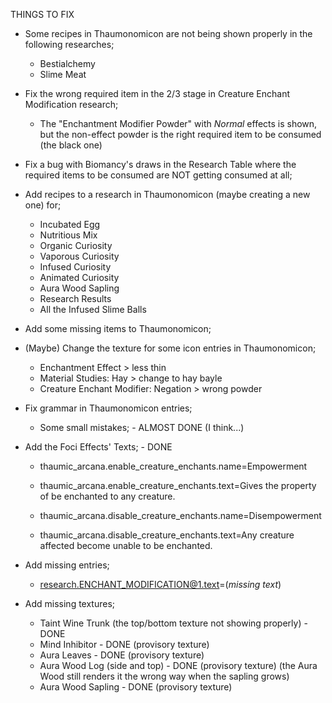 THINGS TO FIX

* Some recipes in Thaumonomicon are not being shown properly in the following researches;
  - Bestialchemy
  - Slime Meat

* Fix the wrong required item in the 2/3 stage in Creature Enchant Modification research;
  - The "Enchantment Modifier Powder" with *Normal* effects is shown, but the non-effect powder is the right required item to be consumed (the black one)

* Fix a bug with Biomancy's draws in the Research Table where the required items to be consumed are NOT getting consumed at all;

* Add recipes to a research in Thaumonomicon (maybe creating a new one) for;
  - Incubated Egg
  - Nutritious Mix
  - Organic Curiosity
  - Vaporous Curiosity
  - Infused Curiosity
  - Animated Curiosity
  - Aura Wood Sapling
  - Research Results
  - All the Infused Slime Balls

* Add some missing items to Thaumonomicon;

* (Maybe) Change the texture for some icon entries in Thaumonomicon;
  - Enchantment Effect > less thin
  - Material Studies: Hay > change to hay bayle
  - Creature Enchant Modifier: Negation > wrong powder

* Fix grammar in Thaumonomicon entries;
  - Some small mistakes; - ALMOST DONE (I think...)

* Add the Foci Effects' Texts; - DONE
  - thaumic_arcana.enable_creature_enchants.name=Empowerment
  - thaumic_arcana.enable_creature_enchants.text=Gives the property of be enchanted to any creature.

  - thaumic_arcana.disable_creature_enchants.name=Disempowerment
  - thaumic_arcana.disable_creature_enchants.text=Any creature affected become unable to be enchanted.

* Add missing entries;
  - research.ENCHANT_MODIFICATION@1.text=(*missing text*)

* Add missing textures;
  - Taint Wine Trunk (the top/bottom texture not showing properly) - DONE
  - Mind Inhibitor - DONE (provisory texture)
  - Aura Leaves - DONE (provisory texture)
  - Aura Wood Log (side and top) - DONE (provisory texture) (the Aura Wood still renders it the wrong way when the sapling grows)
  - Aura Wood Sapling - DONE (provisory texture)
